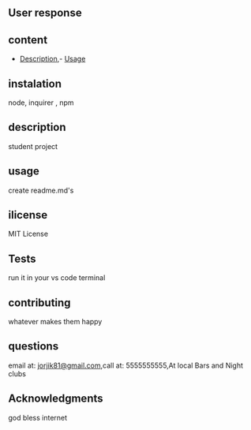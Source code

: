 ## User response

## content
 - [Description](#description),- [Usage](#usage)

## instalation
 node, inquirer , npm

## description
 student project

## usage
 create readme.md's

## ilicense
 MIT License

## Tests
 run it in your vs code terminal

## contributing
 whatever makes them happy

## questions
 email at: jorjik81@gmail.com,call at: 5555555555,At local Bars and Night clubs 

## Acknowledgments
 god bless internet

